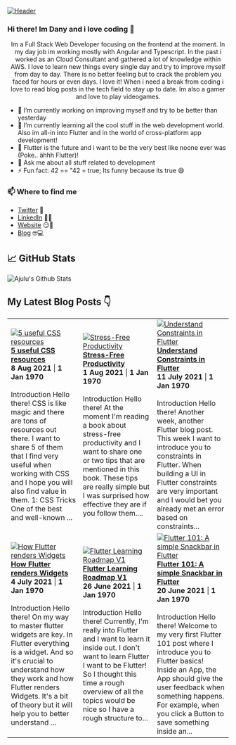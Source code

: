 [![Header](https://images.unsplash.com/photo-1564865878688-9a244444042a?ixlib=rb-1.2.1&ixid=eyJhcHBfaWQiOjEyMDd9&auto=format&fit=crop&w=1350&q=80 "Header")](https://images.unsplash.com/photo-1564865878688-9a244444042a?ixlib=rb-1.2.1&ixid=eyJhcHBfaWQiOjEyMDd9&auto=format&fit=crop&w=1350&q=80)
### Hi there! Im Dany and i love coding 👋
<p align="center">Im a Full Stack Web Developer focusing on the frontend at the moment. In my day job im working mostly with Angular and Typescript. In the past i worked as an Cloud Consultant and gathered a lot of knowledge within AWS. I love to learn new things every single day and try to improve myself from day to day. There is no better feeling but to crack the problem you faced for hours or even days. I love it!
When i need a break from coding i love to read blog posts in the tech field to stay up to date. Im also a gamer and love to play videogames.</p>

- 🔭 I’m currently working on improving myself and try to be better than yesterday
- 🌱 I’m currently learning all the cool stuff in the web development world. Also im all-in into Flutter and in the world of cross-platform app development!
- 👯 Flutter is the future and i want to be the very best like noone ever was (Poke.. ähhh Flutter)!
- 💬 Ask me about all stuff related to development
- ⚡ Fun fact: 42 == "42 = true; Its funny because its true 😄

### 📫 Where to find me
- [Twitter](https://twitter.com/danytulumidis) 🐤
- [LinkedIn](https://linkedin.com/in/danytulumidis) 👨💼
- [Website](https://danytulumidis.com/) 😏🔗
- [Blog](https://danysdevcorner.hashnode.dev/) 🤓💻


## &#x1f4c8; GitHub Stats
![Ajulu's Github Stats](https://github-readme-stats.vercel.app/api?username=dextavision&show_icons=true&theme=radical)

## My Latest Blog Posts 👇
<!-- HASHNODE_BLOG:START -->
<table><tr><td><a href="https://danysdevcorner.hashnode.dev/5-useful-css-resources" title="5 useful CSS resources"><img src="https://cdn.hashnode.com/res/hashnode/image/upload/v1628413058159/OgJiVtXLWc.jpeg" alt="5 useful CSS resources"   /></a>
<a href="https://danysdevcorner.hashnode.dev/5-useful-css-resources" title="5 useful CSS resources"><strong>5 useful CSS resources</strong></a>
<div><strong>8 Aug 2021</strong> | <strong>1 Jan 1970</strong></div>
<br/> Introduction
Hello there!
CSS is like magic and there are tons of resources out there. I want to share 5 of them that I find very useful when working with CSS and I hope you will also find value in them.
1:  CSS Tricks
One of the best and well-known ...</td><td><a href="https://danysdevcorner.hashnode.dev/stress-free-productivity" title="Stress-Free Productivity"><img src="https://cdn.hashnode.com/res/hashnode/image/upload/v1627808973595/I5pZCXJRd.jpeg" alt="Stress-Free Productivity"   /></a>
<a href="https://danysdevcorner.hashnode.dev/stress-free-productivity" title="Stress-Free Productivity"><strong>Stress-Free Productivity</strong></a>
<div><strong>1 Aug 2021</strong> | <strong>1 Jan 1970</strong></div>
<br/> Introduction
Hello there!
At the moment I'm reading a book about stress-free productivity and I want to share one or two tips that are mentioned in this book. These tips are really simple but I was surprised how effective they are if you follow them....</td><td><a href="https://danysdevcorner.hashnode.dev/understand-constraints-in-flutter" title="Understand Constraints in Flutter"><img src="https://cdn.hashnode.com/res/hashnode/image/upload/v1626010916582/n2q9siLfS.jpeg" alt="Understand Constraints in Flutter"   /></a>
<a href="https://danysdevcorner.hashnode.dev/understand-constraints-in-flutter" title="Understand Constraints in Flutter"><strong>Understand Constraints in Flutter</strong></a>
<div><strong>11 July 2021</strong> | <strong>1 Jan 1970</strong></div>
<br/> Introduction
Hello there!
Another week, another Flutter blog post. This week I want to introduce you to constraints in Flutter. When building a UI in Flutter constraints are very important and I would bet you already met an error based on constraints...</td></tr><tr><td><a href="https://danysdevcorner.hashnode.dev/how-flutter-renders-widgets" title="How Flutter renders Widgets"><img src="https://cdn.hashnode.com/res/hashnode/image/upload/v1625404735390/tLe71aUPq.jpeg" alt="How Flutter renders Widgets"   /></a>
<a href="https://danysdevcorner.hashnode.dev/how-flutter-renders-widgets" title="How Flutter renders Widgets"><strong>How Flutter renders Widgets</strong></a>
<div><strong>4 July 2021</strong> | <strong>1 Jan 1970</strong></div>
<br/> Introduction
Hello there!
On my way to master flutter widgets are key. In Flutter everything is a widget. And so it's crucial to understand how they work and how Flutter renders Widgets. It's a bit of theory but it will help you to better understand ...</td><td><a href="https://danysdevcorner.hashnode.dev/flutter-learning-roadmap-v1" title="Flutter Learning Roadmap V1"><img src="https://cdn.hashnode.com/res/hashnode/image/upload/v1624732550535/0MWs2nelI.jpeg" alt="Flutter Learning Roadmap V1"   /></a>
<a href="https://danysdevcorner.hashnode.dev/flutter-learning-roadmap-v1" title="Flutter Learning Roadmap V1"><strong>Flutter Learning Roadmap V1</strong></a>
<div><strong>26 June 2021</strong> | <strong>1 Jan 1970</strong></div>
<br/> Introduction
Hello there!
Currently, I'm really into Flutter and I want to learn it inside out. I don't want to learn Flutter I want to be Flutter! So I thought this time a rough overview of all the topics would be nice so I have a rough structure to...</td><td><a href="https://danysdevcorner.hashnode.dev/flutter-101-a-simple-snackbar-in-flutter" title="Flutter 101: A simple Snackbar in Flutter"><img src="https://cdn.hashnode.com/res/hashnode/image/upload/v1624180439570/LgpL2og29.jpeg" alt="Flutter 101: A simple Snackbar in Flutter"   /></a>
<a href="https://danysdevcorner.hashnode.dev/flutter-101-a-simple-snackbar-in-flutter" title="Flutter 101: A simple Snackbar in Flutter"><strong>Flutter 101: A simple Snackbar in Flutter</strong></a>
<div><strong>20 June 2021</strong> | <strong>1 Jan 1970</strong></div>
<br/> Introduction
Hello there!
Welcome to my very first Flutter 101 post where I introduce you to Flutter basics!
Inside an App, the App should give the user feedback when something happens. For example, when you click a Button to save something inside an...</td></tr></table>
<!-- HASHNODE_BLOG:END -->
